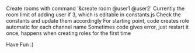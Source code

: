 Create rooms with command '&create room @user1 @user2'
Currently the room limit of adding user if 3, which is editable in constants.js
Check the constants and update them accordingly
For starting point, code creates role automatic for each channel name
Sometimes code gives error, just restart it once, happens when creating roles for the first time

Have Fun :)
